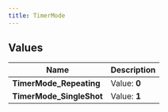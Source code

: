 ```yaml
---
title: TimerMode
---
```


## Values
| Name | Description |
| ---- | ----------- |
| **TimerMode_Repeating** | Value: **0** |
| **TimerMode_SingleShot** | Value: **1** |

